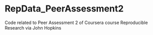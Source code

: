 RepData_PeerAssessment2
=======================

Code related to Peer Assessment 2 of Coursera course Reproducible Research via John Hopkins
